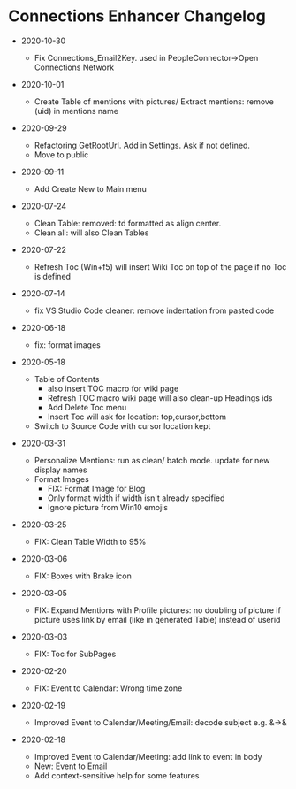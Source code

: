 # Connections Enhancer Changelog

* 2020-10-30
	- Fix Connections_Email2Key. used in PeopleConnector->Open Connections Network
* 2020-10-01
  * Create Table of mentions with pictures/ Extract mentions: remove (uid) in mentions name
* 2020-09-29
    * Refactoring GetRootUrl. Add in Settings. Ask if not defined.
    * Move to public
* 2020-09-11
    * Add Create New to Main menu
* 2020-07-24
    * Clean Table: removed: td formatted as align center.
    * Clean all: will also Clean Tables
* 2020-07-22
    * Refresh Toc (Win+f5) will insert Wiki Toc on top of the page if no Toc is defined
* 2020-07-14
    * fix VS Studio Code cleaner: remove indentation from pasted code
* 2020-06-18
    * fix: format images
* 2020-05-18
    * Table of Contents
        * also insert TOC macro for wiki page
        * Refresh TOC macro wiki page will also clean-up Headings ids
        * Add Delete Toc menu
        * Insert Toc will ask for location: top,cursor,bottom
    * Switch to Source Code with cursor location kept

* 2020-03-31
    * Personalize Mentions: run as clean/ batch mode. update for new display names
    * Format Images
        * FIX: Format Image for Blog
        * Only format width if width isn't already specified
        * Ignore picture from Win10 emojis
* 2020-03-25
    * FIX: Clean Table Width to 95%
* 2020-03-06
    * FIX: Boxes with Brake icon
* 2020-03-05
    * FIX: Expand Mentions with Profile pictures: no doubling of picture if picture uses link by email (like in generated Table) instead of userid
* 2020-03-03
    * FIX: Toc for SubPages
* 2020-02-20
    * FIX: Event to Calendar: Wrong time zone
* 2020-02-19
    * Improved Event to Calendar/Meeting/Email: decode subject e.g. &->&amp;
* 2020-02-18
    * Improved Event to Calendar/Meeting: add link to event in body
    * New: Event to Email
    * Add context-sensitive help for some features
